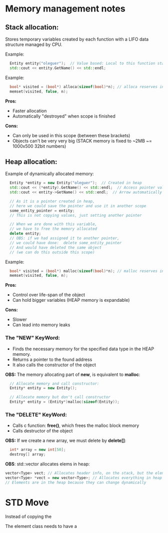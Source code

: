 # Memory management notes

## Stack allocation:
Stores temporary variables created by each function with a LIFO data structure managed by CPU.

Example:
```cpp
  Entity entity("oleguer");  // Value based: Local to this function stack frame
  std::cout << entity.GetName() << std::endl;
```

Example:
```cpp
  bool* visited = (bool*) alloca(sizeof(bool)*n); // alloca reserves in stack memory. WARNING! Not recomended, If causes stack overflow, program behavior is undefined
  memset(visited, false, n);
```

**Pros:**
- Faster allocation
- Automatically "destroyed" when scope is finished

**Cons:**
- Can only be used in this scope (between these brackets)
- Objects can't be very very big (STACK memory is fixed to ~2MB ~= 1000x500 32bit numbers)


## Heap allocation:
Example of dynamically allocated memory:
```cpp
  Entity *entity = new Entity("oleguer");  // Created in heap
  std::cout << (*entity).GetName() << std::endl;  // Access pointer value
  std::cout << entity->GetName() << std::endl;  // Arrow automatically does this for us

  // As it is a pointer created in heap,
  // here we could save the pointer and use it in another scope
  some_entity_pointer = entity;
  // This is not copying values, just setting another pointer

  // When we are done with this variable,
  // we have to free the memory allocated
  delete entity;
  // OBS: if we had assigned it to another pointer,
  // we could have done:  delete some_entity_pointer
  // And would have deleted the same object
  // (we can do this outside this scope)
```

Example:
```cpp
  bool* visited = (bool*) malloc(sizeof(bool)*n); // malloc reserves in heap memory. WARNING! Not recomended, If causes stack overflow, program behavior is undefined
  memset(visited, false, n);
```

**Pros:**
- Control over life-span of the object
- Can hold bigger variables (HEAP memory is expandable)

**Cons:**
- Slower
- Can lead into memory leaks

### The "NEW" KeyWord:
- Finds the necessary memory for the specified data type in the HEAP memory.
- Returns a pointer to the found address
- It also calls the constructor of the object

**OBS:** The memory allocating part of **new**, is equivalent to **malloc**:
```cpp
  // Allocate memory and call constructor:
  Entity* entity = new Entity();

  // Allocate memory but don't call constructor
  Entity* entity = (Entity*)malloc(sizeof(Entity));  
```

### The "DELETE" KeyWord:
- Calls c function: **free()**, which frees the malloc block memory
- Calls destructor of the object

**OBS:** If we create a new array, we must delete by **delete[]**:
```cpp
  int* array = new int[50];
  destroy[] array;
```

**OBS**: std::vector allocates elems in heap:
```cpp
vector<Type> vect; // Allocates header info, on the stack, but the elements heap
vector<Type> *vect = new vector<Type>; // Allocates everything in heap
// Elements are in the heap because they can change dynamically
```

# STD Move

Instead of copying the 

The element class needs to have a 